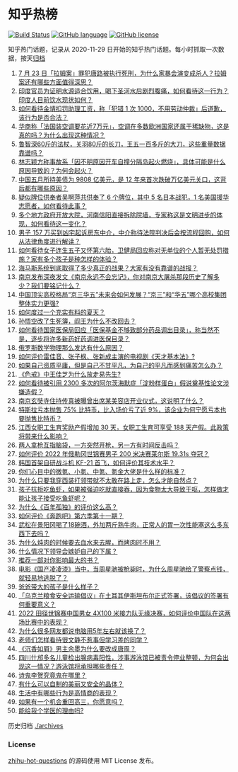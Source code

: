 # 知乎热榜
[![Build Status](https://github.com/ToWeLong/zhihu-hot-questions/workflows/CI/badge.svg)](https://github.com/ToWeLong/zhihu-hot-questions/actions)
[![GitHub language](https://img.shields.io/badge/language-golang-orange.svg)](https://golang.org/)
[![GitHub license](https://img.shields.io/github/license/ToWeLong/zhihu-hot-questions)](https://github.com/ToWeLong/zhihu-hot-questions/blob/main/LICENSE)

知乎热门话题，记录从 2020-11-29 日开始的知乎热门话题。每小时抓取一次数据，按天[归档](./archives)

<!-- BEGIN -->

1. [7 月 23 日「拉姆案」罪犯唐路被执行死刑，为什么家暴会演变成杀人？拉姆案还有哪些方面值得深思？](https://www.zhihu.com/question/544866536)
1. [印度官员为证明水源适合饮用，喝下圣河水后剧烈腹痛，如何看待这一行为？印度人目前饮水现状如何？](https://www.zhihu.com/question/544696226)
1. [如何看待金靖扣罚助理工资，称「犯错 1 次 1000，不用劳动仲裁」后道歉，该行为是否合法？](https://www.zhihu.com/question/544764857)
1. [华商称「法国装空调要花近7万元」，空调在多数欧洲国家还属于稀缺物，这是真的吗？为什么出现这种情况？](https://www.zhihu.com/question/544757527)
1. [鲁智深60斤的法杖，关羽80斤的长刀，王五一百多斤的大刀，这些重量数据靠谱吗？](https://www.zhihu.com/question/21439185)
1. [林志颖方称事故系「因不明原因开车自撞分隔岛起火燃烧」，具体可能是什么原因导致的？为何会起火？](https://www.zhihu.com/question/544789335)
1. [中国五月所持美债为 9808 亿美元，是 12 年来首次跌破万亿美元关口，这背后都有哪些原因？](https://www.zhihu.com/question/544369889)
1. [疑似牌位供奉者吴啊萍共供奉了 6 个牌位，其中 5 名日本战犯，1 名美国援华志愿者，如何看待此事？](https://www.zhihu.com/question/544773680)
1. [多个地方政府开放大院，河南信阳直接拆除院墙，专家称这是文明进步的体现，如何看待这一变化？](https://www.zhihu.com/question/544661857)
1. [男子 157 万买到凶宅起诉房东中介，中介称待法院判决后会按流程回购，如何从法律角度进行解读？](https://www.zhihu.com/question/544772048)
1. [如何看待女子连生五子又怀第六胎，卫健局回应称对无单位的个人暂无处罚措施？家有多个孩子是种怎样的体验？](https://www.zhihu.com/question/544724225)
1. [海马斯系统到底取得了多少真正的战果？大家有没有靠谱的战报？](https://www.zhihu.com/question/544063738)
1. [南京发布深夜发文《南京永远不会忘记》，你对南京大屠杀那段历史了解多少？我们要铭记什么？](https://www.zhihu.com/question/544848357)
1. [中国顶尖高校格局“京三华五”未来会如何发展？“京三”和“华五”哪个高校集团整体实力更强?](https://www.zhihu.com/question/544767031)
1. [如何度过一个充实有料的夏天？](https://www.zhihu.com/question/542718098)
1. [孙悟空改了生死簿，阎王为什么不改回去？](https://www.zhihu.com/question/444695125)
1. [如何看待国家医保局回应「医保基金不够致部分药品调出目录」，称当然不是，逐步将许多新药好药调进医保目录？](https://www.zhihu.com/question/544876996)
1. [俄罗斯数学物理那么发达有什么原因？](https://www.zhihu.com/question/21867788)
1. [如何评价雷佳音、张子枫、张新成主演的电视剧《天才基本法》?](https://www.zhihu.com/question/413434670)
1. [如果自己资质平庸，但是自己不甘平凡，为自己的平凡而感到痛苦怎么办？](https://www.zhihu.com/question/543653490)
1. [《色戒》中王佳芝为什么放走易先生?](https://www.zhihu.com/question/275334749)
1. [如何看待被引用 2300 多次的阿尔茨海默症「淀粉样蛋白」假说奠基性论文涉嫌造假？](https://www.zhihu.com/question/544750364)
1. [南京玄奘寺住持传真被曝曾出席某美容店开业仪式，这说明了什么？](https://www.zhihu.com/question/544800136)
1. [特斯拉亏本抛售 75% 比特币，比入场价亏了近 9%，该企业为何宁愿亏本也要抛售比特币？](https://www.zhihu.com/question/544497312)
1. [江西女职工生育奖励产假增加 30 天，女职工生育可享受 188 天产假。此政策将带来什么影响？](https://www.zhihu.com/question/544777467)
1. [两人拿枪互指脑袋，一方突然开枪，另一方有时间反击吗？](https://www.zhihu.com/question/404895856)
1. [如何评价 2022 年俄勒冈世锦赛男子 200 米决赛莱尔斯 19.31s 夺冠？](https://www.zhihu.com/question/544709459)
1. [韩国首架自研战斗机 KF-21 首飞，如何评价其技术水平？](https://www.zhihu.com/question/544191932)
1. [你们心目中的微氪、小氪、中氪、氪金大佬是什么样的标准？](https://www.zhihu.com/question/427472861)
1. [为什么只要我穿西装打领带就不太敢在路上走，怎么才能自然点？](https://www.zhihu.com/question/430921631)
1. [孩子抗拒吃鱼虾，如果被强迫吃就直接吞，因为食物太大导致干呕，怎样做才能让孩子接受吃鱼虾呢？](https://www.zhihu.com/question/521803345)
1. [为什么《百年孤独》的评价这么高？](https://www.zhihu.com/question/291415399)
1. [如何评价《奔跑吧》第六季第十一期？](https://www.zhihu.com/question/544788618)
1. [武松在景阳冈喝了18碗酒，外加两斤熟牛肉，正常人的胃一次性能塞这么多东西下去吗？](https://www.zhihu.com/question/36171900)
1. [为什么炖肉的时候要去血水来去腥，而烤肉时不用？](https://www.zhihu.com/question/518358415)
1. [什么情况下领导会嫉妒自己的下属？](https://www.zhihu.com/question/382313804)
1. [推荐一部对你影响最大的书？](https://www.zhihu.com/question/429190151)
1. [电影《国产凌凌漆》当中，当周星驰被枪毙时，为什么周星驰给了警察点钱，就轻易地逃脱了？](https://www.zhihu.com/question/28600649)
1. [爸爸带大的孩子是什么样子？](https://www.zhihu.com/question/447602960)
1. [「乌克兰粮食安全运输倡议」在土耳其伊斯坦布尔正式签署，该倡议的签署有何重要意义？](https://www.zhihu.com/question/544811184)
1. [2022 田径世锦赛中国男女 4X100 米接力队无缘决赛，如何评价中国队在这两场比赛中的表现？](https://www.zhihu.com/question/544863478)
1. [为什么很多网友都说电脑用5年左右就该换了？](https://www.zhihu.com/question/521171582)
1. [老师们怎样看待很文静不惹事但学习差的同学？](https://www.zhihu.com/question/356760534)
1. [《沉香如屑》男主余墨为什么要改成唐周？](https://www.zhihu.com/question/476068347)
1. [四川什邡多名儿童检出腺病毒阳性，涉事游泳馆已被责令停业整顿，为何会出现这一情况？游泳馆将承担哪些责任？](https://www.zhihu.com/question/544892786)
1. [诗鬼李贺究竟鬼在哪里？](https://www.zhihu.com/question/303827708)
1. [有什么可以自制的美丽又安全的晶体？](https://www.zhihu.com/question/264397360)
1. [生活中有哪些行为是高情商的表现？](https://www.zhihu.com/question/35215759)
1. [如果有一个机会重回高三，你愿意吗？](https://www.zhihu.com/question/544808114)
1. [能给我个学医的理由吗?](https://www.zhihu.com/question/544536116)

<!-- END -->

历史归档 [./archives](./archives)


### License
[zhihu-hot-questions](https://github.com/towelong/zhihu-hot-questions) 的源码使用 MIT License 发布。